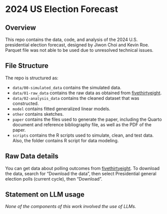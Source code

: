 # 2024 US Election Forecast

## Overview

This repo contains the data, code, and analysis of the 2024 U.S. presidential election forecast, designed by Jiwon Choi and Kevin Roe. Parquet file was not able to be used due to unresolved technical issues.

## File Structure

The repo is structured as:

-   `data/00-simulated_data` contains the simulated data.
-   `data/01-raw_data` contains the raw data as obtained from [fivethirtyeight](https://projects.fivethirtyeight.com/polls/president-general/2024/national/).
-   `data/02-analysis_data` contains the cleaned dataset that was constructed.
-   `model` contains fitted generalized linear models.
-   `other` contains sketches.
-   `paper` contains the files used to generate the paper, including the Quarto document and reference bibliography file, as well as the PDF of the paper.
-   `scripts` contains the R scripts used to simulate, clean, and test data. Also, the folder contains R script for data modeling.

## Raw Data details

You can get data about polling outcomes from [fivethirtyeight](https://projects.fivethirtyeight.com/polls/president-general/2024/national/). To download the data, search for “Download the data”, then select Presidential general election polls (current cycle), then “Download”.

## Statement on LLM usage

*None of the components of this work involved the use of LLMs.* 
